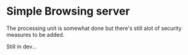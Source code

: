 # Simple Browsing server

The processing unit is somewhat done but there's still alot of security measures to be added.

Still in dev...
